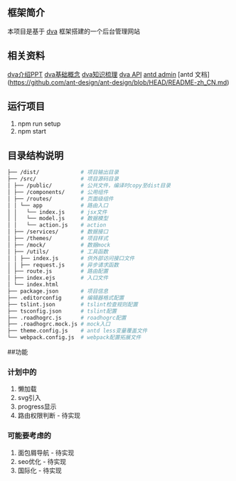## 框架简介
本项目是基于 [dva](https://github.com/dvajs/dva) 框架搭建的一个后台管理网站
## 相关资料
[dva介绍PPT](http://slides.com/sorrycc/dva#/8/2)
[dva基础概念](https://github.com/dvajs/dva/blob/master/docs/Concepts_zh-CN.md)
[dva知识梳理](https://github.com/dvajs/dva-knowledgemap)
[dva API](https://github.com/dvajs/dva/blob/f9e07c0ad7a1beb91a56b125e2acb8eb989914de/docs/API_zh-CN.md)
[antd admin](https://github.com/zuiidea/antd-admin)
[antd 文档] (https://github.com/ant-design/ant-design/blob/HEAD/README-zh_CN.md)
## 运行项目
1. npm run setup
2. npm start
## 目录结构说明
```bash
├── /dist/             # 项目输出目录
├── /src/              # 项目源码目录
│ ├── /public/         # 公共文件，编译时copy至dist目录
│ ├── /components/     # 公用组件
│ ├── /routes/         # 页面级组件
│ │ └── app            # 路由入口
│ │   └── index.js     # jsx文件
│ │   └── model.js     # 数据模型
│ │   └── action.js    # action
│ ├── /services/       # 数据接口
│ ├── /themes/         # 项目样式
│ ├── /mock/           # 数据mock
│ ├── /utils/          # 工具函数
│ │ ├── index.js       # 供外部访问接口文件
│ │ ├── request.js     # 异步请求函数
│ ├── route.js         # 路由配置
│ ├── index.ejs        # 入口文件
│ └── index.html     
├── package.json       # 项目信息
├── .editorconfig      # 编辑器格式配置
├── tslint.json        # tslint检查规则配置
├── tsconfig.json      # tslint配置
├── .roadhogrc.js      # roadhogrc配置
├── .roadhogrc.mock.js # mock入口
├── theme.config.js    # antd less变量覆盖文件
└── webpack.config.js  # webpack配置拓展文件
```

##功能

### 计划中的
  1. 懒加载
  2. svg引入
  3. progress显示 
  4. 路由权限判断 - 待实现 

### 可能要考虑的
  1. 面包屑导航 - 待实现 
  2. seo优化 - 待实现
  3. 国际化 - 待实现





